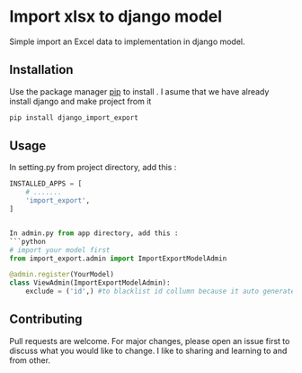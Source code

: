 # Import xlsx to django model

Simple import an Excel data to implementation in django model.

## Installation

Use the package manager [pip](https://pip.pypa.io/en/stable/) to install .
I asume that we have already install django and make project from it

```bash
pip install django_import_export
```

## Usage

In setting.py from project directory, add this :
```python
INSTALLED_APPS = [
    # .......
    'import_export',
]


In admin.py from app directory, add this :
```python
# import your model first
from import_export.admin import ImportExportModelAdmin

@admin.register(YourModel)
class ViewAdmin(ImportExportModelAdmin):
    exclude = ('id',) #to blacklist id collumn because it auto generate
```

## Contributing
Pull requests are welcome. For major changes, please open an issue first to discuss what you would like to change. I like to sharing and learning to and from other.
